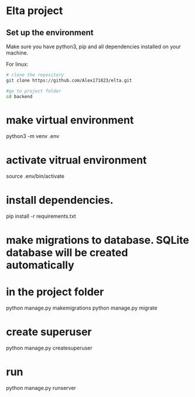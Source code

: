# Elta project

## Set up the environment

Make sure you have python3, pip and all dependencies installed on your machine.

For linux:

```bash
# clone the repository
git clone https://github.com/Alex171823/elta.git

#go to project folder
cd backend
```

# make virtual environment
python3 -m venv .env

# activate vitrual environment
source .env/bin/activate

# install dependencies.
pip install -r requirements.txt

# make migrations to database. SQLite database will be created automatically 
# in the project folder
python manage.py makemigrations
python manage.py migrate

# create superuser
python manage.py createsuperuser

# run
python manage.py runserver
```
